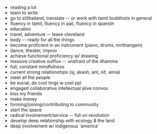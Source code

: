 - reading a lot  
- learn to write  
- go to sl/thailand, translate -- or work with tamil buddhists in general  
- fluency in tamil, fluency in pali, fluency in spanish
- education
- travel, adventure -- leave cleveland
- body -- ready for all the things
- become proficient in an instrument (piano, drums, mrithangam)
- dance, theater, improv
- achieve functional proficiency w/ drawing
- massive creative outflux -- unafraid of the dhamma
- full, constant mindfulness
- current strong relationships (sj, akash, ant, nit, anna)
- meet all the people
- be social, do cool tings w cool ppl  
- engaged collaborative intellectual alive convos  
- kiss my friends  
- make money
- forming/joining/contributing to community
- start the space
- radical involvement/service -- full on revolution
- develop deep relationship with ecology & the land
- deep involvement w/ indigenous 'america'